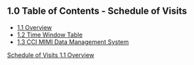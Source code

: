 ## 1.0 Table of Contents - Schedule of Visits

* [1.1 Overview](:pages_path:/manuals/schedule-of-visits/1-01-overview.md)
* [1.2 Time Window Table](:pages_path:/manuals/schedule-of-visits/1-02-time-window-table.md)
* [1.3 CCI MIMI Data Management System](:pages_path:/manuals/schedule-of-visits/1-03-cci-mimi-data-mgmt-system.md)


<div class="center">
<div class="btn-group">
  <a href=":pages_path:/manuals/schedule-of-visits" class="btn btn-default">
    <span class="glyphicon glyphicon-chevron-up"></span>
    Schedule of Visits
  </a>

  <a href=":pages_path:/manuals/schedule-of-visits/1-02-time-window-table.md" class="btn btn-success">
    1.1 Overview
    <span class="glyphicon glyphicon-chevron-right"></span>
  </a>
</div>
</div>